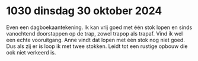 # 1030 dinsdag 30 oktober 2024
Even een dagboekaantekening. Ik kan vrij goed met één stok lopen en sinds vanochtend doorstappen op de trap, zowel trapop als trapaf. Vind ik wel een echte vooruitgang. Anne vindt dat lopen met één stok nog niet goed. Dus als zij er is loop ik met twee stokken. Leidt tot een rustige opbouw die ook niet verkeerd is. 